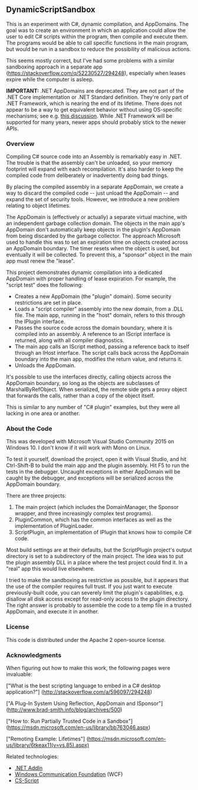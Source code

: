 DynamicScriptSandbox
--------------------

This is an experiment with C#, dynamic compilation, and AppDomains.  The
goal was to create an environment in which an application could allow the
user to edit C# scripts within the program, then compile and execute them.
The programs would be able to call specific functions in the main program,
but would be run in a sandbox to reduce the possibility of malicious actions.

This seems mostly correct, but I've had some problems with a similar
sandboxing approach in a separate app (https://stackoverflow.com/q/52230527/294248),
especially when leases expire while the computer is asleep.

**IMPORTANT:** .NET AppDomains are deprecated.  They are not part of the
.NET Core implementation or .NET Standard definition.  They're only part of
.NET Framework, which is nearing the end of its lifetime.  There does not
appear to be a way to get equivalent behavior without using OS-specific
mechanisms; see e.g. [this discussion](https://github.com/dotnet/coreclr/issues/642).
While .NET Framework will be supported for many years, newer apps should
probably stick to the newer APIs.

### Overview ###

Compiling C# source code into an Assembly is remarkably easy in .NET.  The
trouble is that the assembly can't be unloaded, so your memory footprint
will expand with each recompilation.  It's also harder to keep the compiled
code from deliberately or inadvertently doing bad things.

By placing the compiled assembly in a separate AppDomain, we create a way
to discard the compiled code -- just unload the AppDomain -- and expand
the set of security tools.  However, we introduce a new problem relating to
object lifetimes.

The AppDomain is (effectively or actually) a separate virtual machine, with
an independent garbage collection domain.  The objects in the main app's
AppDomain don't automatically keep objects in the plugin's AppDomain from
being discarded by the garbage collector.  The approach Microsoft used to
handle this was to set an expiration time on objects created across an
AppDomain boundary.  The timer resets when the object is used, but eventually
it will be collected.  To prevent this, a "sponsor" object in the main app
must renew the "lease".

This project demonstrates dynamic compilation into a dedicated AppDomain with
proper handling of lease expiration.  For example, the "script test" does
the following:

 - Creates a new AppDomain (the "plugin" domain).  Some security restrictions
   are set in place.
 - Loads a "script compiler" assembly into the new domain, from a .DLL
   file.  The main app, running in the "host" domain, refers to this
   through the IPlugin interface.
 - Passes the source code across the domain boundary, where it is
   compiled into an assembly.  A reference to an IScript interface is
   returned, along with all compiler diagnostics.
 - The main app calls an IScript method, passing a reference back to itself
   through an IHost interface.  The script calls back across the AppDomain
   boundary into the main app, modifies the return value, and returns it.
 - Unloads the AppDomain.

It's possible to use the interfaces directly, calling objects across the
AppDomain boundary, so long as the objects are subclasses of
MarshalByRefObject.  When serialized, the remote side gets a proxy object
that forwards the calls, rather than a copy of the object itself.

This is similar to any number of "C# plugin" examples, but they were all
lacking in one area or another.


### About the Code ###

This was developed with Microsoft Visual Studio Community 2015 on Windows 10.
I don't know if it will work with Mono on Linux.

To test it yourself, download the project, open it with Visual Studio, and
hit Ctrl-Shift-B to build the main app and the plugin assembly.  Hit F5 to
run the tests in the debugger.  Uncaught exceptions in either AppDomain will
be caught by the debugger, and exceptions will be serialized across the
AppDomain boundary.

There are three projects:

 1. The main project (which includes the DomainManager, the Sponsor wrapper,
    and three increasingly complex test programs).
 2. PluginCommon, which has the common interfaces as well as the
    implementation of PluginLoader.
 3. ScriptPlugin, an implementation of IPlugin that knows how to compile
    C# code.

Most build settings are at their defaults, but the ScriptPlugin project's
output directory is set to a subdirectory of the main project.  The
idea was to put the plugin assembly DLL in a place where the test
project could find it.  In a "real" app this would live elsewhere.

I tried to make the sandboxing as restrictive as possible, but it appears
that the use of the compiler requires full trust.  If you just want to
execute previously-built code, you can severely limit the plugin's
capabilities, e.g. disallow all disk access except for read-only access
to the plugin directory.  The right answer is probably to assemble the
code to a temp file in a trusted AppDomain, and execute it in another.


### License ###

This code is distributed under the Apache 2 open-source license.


### Acknowledgments ###

When figuring out how to make this work, the following pages were invaluable:

["What is the best scripting language to embed in a C# desktop application?"]
(http://stackoverflow.com/a/596097/294248)

["A Plug-In System Using Reflection, AppDomain and ISponsor"]
(http://www.brad-smith.info/blog/archives/500)

["How to: Run Partially Trusted Code in a Sandbox"]
(https://msdn.microsoft.com/en-us/library/bb763046.aspx)

["Remoting Example: Lifetimes"]
(https://msdn.microsoft.com/en-us/library/6tkeax11(v=vs.85).aspx)


Related technologies:

 - [.NET AddIn](https://msdn.microsoft.com/en-us/library/bb788290(v=vs.110).aspx)
 - [Windows Communication Foundation](https://msdn.microsoft.com/en-us/library/ms731082(v=vs.110).aspx)
(WCF)
 - [CS-Script](http://www.csscript.net/)
